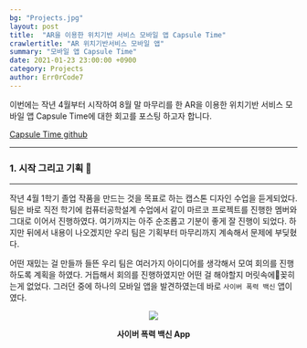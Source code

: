 ```yaml
---
bg: "Projects.jpg"
layout: post
title:  "AR을 이용한 위치기반 서비스 모바일 앱 Capsule Time"
crawlertitle: "AR 위치기반서비스 모바일 앱"
summary: "모바일 앱 Capsule Time"
date: 2021-01-23 23:00:00 +0900
category: Projects
author: Err0rCode7
---
```

 
이번에는 작년 4월부터 시작하여 8월 말 마무리를 한 AR을 이용한 위치기반 서비스 모바일 앱 Capsule Time에 대한 회고를 포스팅 하고자 합니다.

[Capsule Time github](https://github.com/Err0rCode7/capstone_project)

---
### 1. 시작 그리고 기획 📄
---

작년 4월 1학기 졸업 작품을 만드는 것을 목표로 하는 캡스톤 디자인 수업을 듣게되었다. 팀은 바로 직전 학기에 컴퓨터공학설계 수업에서 같이 마르코 프로젝트를 진행한 멤버와 그대로 이어서 진행하였다. 여기까지는 아주 순조롭고 기분이 좋게 잘 진행이 되었다. 하지만 뒤에서 내용이 나오겠지만 우리 팀은 기획부터 마무리까지 계속해서 문제에 부딪혔다.

어떤 재밌는 걸 만들까 들뜬 우리 팀은 여러가지 아이디어를 생각해서 모여 회의를 진행하도록 계획을 하였다. 거듭해서 회의를 진행하였지만 어떤 걸 해야할지 머릿속에꽂히는게 없었다. 그러던 중에 하나의 모바일 앱을 발견하였는데 바로 `사이버 폭력 백신` 앱이였다.

<p align="center">
	<img src="https://user-images.githubusercontent.com/48249549/105579095-b7e44e80-5dc7-11eb-9c59-bd52048ef0ec.png" />
	<p style="font-weight:bold" align="center">사이버 폭력 백신 App</p>
</p>

